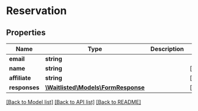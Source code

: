 # Reservation

## Properties
Name | Type | Description | Notes
------------ | ------------- | ------------- | -------------
**email** | **string** |  | 
**name** | **string** |  | [optional] 
**affiliate** | **string** |  | [optional] 
**responses** | [**\Waitlisted\Models\FormResponse**](FormResponse.md) |  | [optional] 

[[Back to Model list]](../README.md#documentation-for-models) [[Back to API list]](../README.md#documentation-for-api-endpoints) [[Back to README]](../README.md)


